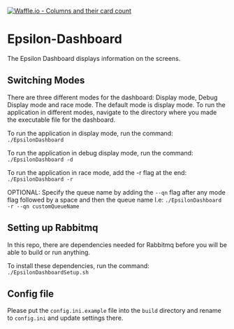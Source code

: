 [![Waffle.io - Columns and their card count](https://badge.waffle.io/UCSolarCarTeam/Epsilon-Dashboard.png?columns=all)](https://waffle.io/UCSolarCarTeam/Epsilon-Dashboard?utm_source=badge)
# Epsilon-Dashboard

The Epsilon Dashboard displays information on the screens.

## Switching Modes

There are three different modes for the dashboard: Display mode, Debug Display mode and race mode. The default mode is display mode.
To run the application in different modes, navigate to the directory where you made the executable file for the dashboard. 

To run the application in display mode, run the command:
	`./EpsilonDashboard`

To run the application in debug display mode, run the command:
	`./EpsilonDashboard -d`
  
To run the application in race mode, add the -r flag at the end:
  `./EpsilonDashboard -r`

OPTIONAL: Specify the queue name by adding the `--qn` flag after any mode flag followed by a space and then the queue name
  I.e: `./EpsilonDashboard -r --qn customQueueName`

## Setting up Rabbitmq

In this repo, there are dependencies needed for Rabbitmq before you will be able to build or run anything.

To install these dependencies, run the command:
	`./EpsilonDashboardSetup.sh`

## Config file

Please put the `config.ini.example` file into the `build` directory and rename to `config.ini` and update settings there.
